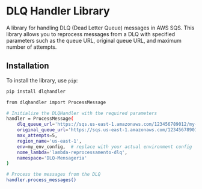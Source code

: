 # DLQ Handler Library

A library for handling DLQ (Dead Letter Queue) messages in AWS SQS. This library allows you to reprocess messages from a DLQ with specified parameters such as the queue URL, original queue URL, and maximum number of attempts.

## Installation

To install the library, use `pip`:

```sh
pip install dlqhandler

from dlqhandler import ProcessMessage

# Initialize the DLQHandler with the required parameters
handler = ProcessMessage(
    dlq_queue_url='https://sqs.us-east-1.amazonaws.com/123456789012/my-dlq',
    original_queue_url='https://sqs.us-east-1.amazonaws.com/123456789012/my-queue',
    max_attempts=5,
    region_name='us-east-1',
    env=my_env_config,  # replace with your actual environment config
    nome_lambda='lambda-reprocessamento-dlq',
    namespace='DLQ-Mensageria'
)

# Process the messages from the DLQ
handler.process_messages()
